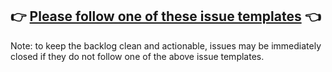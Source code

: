 ## 👉 [Please follow one of these issue templates](https://github.com/AleoHQ/aleo/issues/new/choose) 👈

Note: to keep the backlog clean and actionable, issues may be immediately closed if they do not follow one of the above issue templates.

